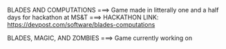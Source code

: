 BLADES AND COMPUTATIONS ===> Game made in litterally one and a half days for hackathon at MS&T
                        ===> HACKATHON LINK: https://devpost.com/software/blades-computations

BLADES, MAGIC, AND ZOMBIES ===> Game currently working on                        
